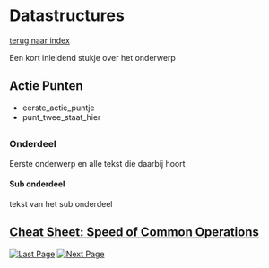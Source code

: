 # Datastructures
[terug naar index](/Index.md)  

Een kort inleidend stukje over het onderwerp

## Actie Punten
* eerste_actie_puntje
* punt_twee_staat_hier
##  

### Onderdeel 

Eerste onderwerp en alle tekst die daarbij hoort

#### Sub onderdeel

tekst van het sub onderdeel

[Cheat Sheet: Speed of Common Operations](/Scripting/CheatSheet.md) 
---
[![Last Page](https://i.imgur.com/Wr11iwl.png)](/Scripting/UnityApiCalls.md) [![Next Page](https://i.imgur.com/nHLTAf1.png)](/Scripting/UnityUI.md)
